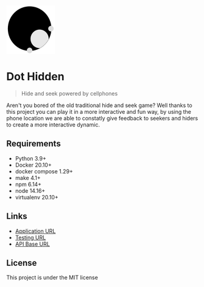 ![Dothidden Logo](./docs/logo.png)

# Dot Hidden

> Hide and seek powered by cellphones

Aren't you bored of the old traditional hide and seek game? Well thanks to this project you can play it in a more interactive and fun way, by using the phone location we are able to constatly give feedback to seekers and hiders to create a more interactive dynamic.

## Requirements
- Python 3.9+
- Docker 20.10+
- docker compose 1.29+
- make 4.1+
- npm 6.14+
- node 14.16+
- virtualenv 20.10+


## Links

* [Application URL](https://hidenseek.manoloesparta.com/)
* [Testing URL](https://frontest.hidenseek.manoloesparta.com/)
* [API Base URL](https://api.hidenseek.manoloesparta.com)

## License
This project is under the MIT license
